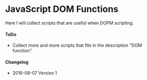 # JavaScript DOM Functions

Here I will collect scripts that are useful when DOPM scripting.

#### ToDo
+ Collect more and more scripts that fits in the description "DOM function".

#### Changelog
+ 2016-08-07 Version 1